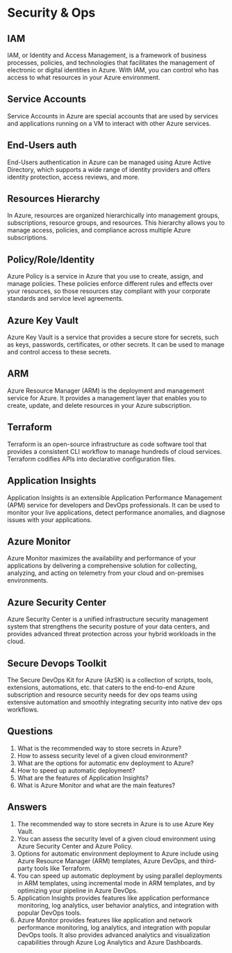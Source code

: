 # Security & Ops

## IAM
IAM, or Identity and Access Management, is a framework of business processes, policies, and technologies that facilitates the management of electronic or digital identities in Azure. With IAM, you can control who has access to what resources in your Azure environment.

## Service Accounts
Service Accounts in Azure are special accounts that are used by services and applications running on a VM to interact with other Azure services.

## End-Users auth
End-Users authentication in Azure can be managed using Azure Active Directory, which supports a wide range of identity providers and offers identity protection, access reviews, and more.

## Resources Hierarchy
In Azure, resources are organized hierarchically into management groups, subscriptions, resource groups, and resources. This hierarchy allows you to manage access, policies, and compliance across multiple Azure subscriptions.

## Policy/Role/Identity
Azure Policy is a service in Azure that you use to create, assign, and manage policies. These policies enforce different rules and effects over your resources, so those resources stay compliant with your corporate standards and service level agreements.

## Azure Key Vault
Azure Key Vault is a service that provides a secure store for secrets, such as keys, passwords, certificates, or other secrets. It can be used to manage and control access to these secrets.

## ARM
Azure Resource Manager (ARM) is the deployment and management service for Azure. It provides a management layer that enables you to create, update, and delete resources in your Azure subscription.

## Terraform
Terraform is an open-source infrastructure as code software tool that provides a consistent CLI workflow to manage hundreds of cloud services. Terraform codifies APIs into declarative configuration files.

## Application Insights
Application Insights is an extensible Application Performance Management (APM) service for developers and DevOps professionals. It can be used to monitor your live applications, detect performance anomalies, and diagnose issues with your applications.

## Azure Monitor
Azure Monitor maximizes the availability and performance of your applications by delivering a comprehensive solution for collecting, analyzing, and acting on telemetry from your cloud and on-premises environments.

## Azure Security Center
Azure Security Center is a unified infrastructure security management system that strengthens the security posture of your data centers, and provides advanced threat protection across your hybrid workloads in the cloud.

## Secure Devops Toolkit
The Secure DevOps Kit for Azure (AzSK) is a collection of scripts, tools, extensions, automations, etc. that caters to the end-to-end Azure subscription and resource security needs for dev ops teams using extensive automation and smoothly integrating security into native dev ops workflows.

## Questions
1. What is the recommended way to store secrets in Azure?
2. How to assess security level of a given cloud environment?
3. What are the options for automatic env deployment to Azure?
4. How to speed up automatic deployment?
5. What are the features of Application Insights?
6. What is Azure Monitor and what are the main features?

## Answers
1. The recommended way to store secrets in Azure is to use Azure Key Vault.
2. You can assess the security level of a given cloud environment using Azure Security Center and Azure Policy.
3. Options for automatic environment deployment to Azure include using Azure Resource Manager (ARM) templates, Azure DevOps, and third-party tools like Terraform.
4. You can speed up automatic deployment by using parallel deployments in ARM templates, using incremental mode in ARM templates, and by optimizing your pipeline in Azure DevOps.
5. Application Insights provides features like application performance monitoring, log analytics, user behavior analytics, and integration with popular DevOps tools.
6. Azure Monitor provides features like application and network performance monitoring, log analytics, and integration with popular DevOps tools. It also provides advanced analytics and visualization capabilities through Azure Log Analytics and Azure Dashboards.